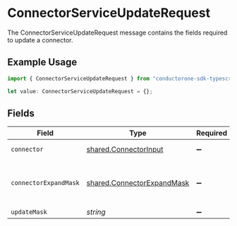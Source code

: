 # ConnectorServiceUpdateRequest

The ConnectorServiceUpdateRequest message contains the fields required to update a connector.

## Example Usage

```typescript
import { ConnectorServiceUpdateRequest } from "conductorone-sdk-typescript/sdk/models/shared";

let value: ConnectorServiceUpdateRequest = {};
```

## Fields

| Field                                                                           | Type                                                                            | Required                                                                        | Description                                                                     |
| ------------------------------------------------------------------------------- | ------------------------------------------------------------------------------- | ------------------------------------------------------------------------------- | ------------------------------------------------------------------------------- |
| `connector`                                                                     | [shared.ConnectorInput](../../../sdk/models/shared/connectorinput.md)           | :heavy_minus_sign:                                                              | A Connector is used to sync objects into Apps                                   |
| `connectorExpandMask`                                                           | [shared.ConnectorExpandMask](../../../sdk/models/shared/connectorexpandmask.md) | :heavy_minus_sign:                                                              | The ConnectorExpandMask is used to expand related objects on a connector.       |
| `updateMask`                                                                    | *string*                                                                        | :heavy_minus_sign:                                                              | N/A                                                                             |